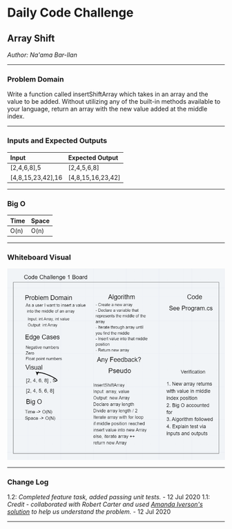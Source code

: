 # Daily Code Challenge

## Array Shift
*Author: Na'ama Bar-Ilan*

---

### Problem Domain

Write a function called insertShiftArray which takes in an array and the value to be added. Without utilizing any of the built-in methods available to your language, return an array with the new value added at the middle index.

---

### Inputs and Expected Outputs

| Input | Expected Output |
| :----------- | :----------- |
| [2,4,6,8],5 | [2,4,5,6,8] |
| [4,8,15,23,42],16 | [4,8,15,16,23,42] |


---

### Big O


| Time | Space |
| :----------- | :----------- |
| O(n) | O(n) |


---


### Whiteboard Visual

![Image 1](array-shift.png)


---

### Change Log
1.2: *Completed feature task, added passing unit tests.* - 12 Jul 2020 
1.1: *Credit - collaborated with Robert Carter and used [Amanda Iverson's solution](https://github.com/Aiverson1011/Data-Structures-and-Algorithms/blob/master/Challenges/arrayShift/arrayShift/Program.cs) to help us understand the problem.* - 12 Jul 2020 

---




